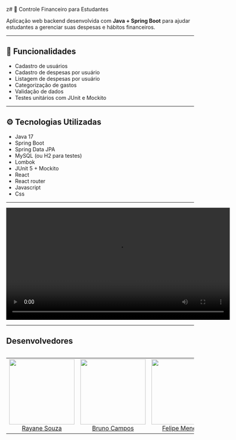 z# 💸 Controle Financeiro para Estudantes

Aplicação web backend desenvolvida com **Java + Spring Boot** para ajudar estudantes a gerenciar suas despesas e hábitos financeiros.

---

## 🧾 Funcionalidades

- Cadastro de usuários
- Cadastro de despesas por usuário
- Listagem de despesas por usuário
- Categorização de gastos
- Validação de dados
- Testes unitários com JUnit e Mockito

---

## ⚙️ Tecnologias Utilizadas

- Java 17
- Spring Boot
- Spring Data JPA
- MySQL (ou H2 para testes)
- Lombok
- JUnit 5 + Mockito
- React
- React router
- Javascript
- Css
---

<video src='https://github.com/szrayane/PI-student-finance/issues/7#issue-3075055334' controls width='600'>
a
</video> 

---

## <strong>Desenvolvedores</strong>
<table align="left">
  <tr>
    <td align="center"> <img src="https://avatars.githubusercontent.com/u/133218648?v=4" width=175/></br><a href="https://github.com/szrayane">Rayane Souza</a> 
   </td>
   <td align="center"> <img src="https://avatars.githubusercontent.com/u/69654449?v=4" width=175/></br><a href="https://github.com/AlgumaCoisa2">Bruno Campos</a> 
   </td>
    <td align="center"> <img src="https://avatars.githubusercontent.com/u/82682533?v=4" width=175/></br><a href="https://github.com/AlgumaCoisa2">Felipe Menezes</a> 
   </td>
  </tr>
</table>
